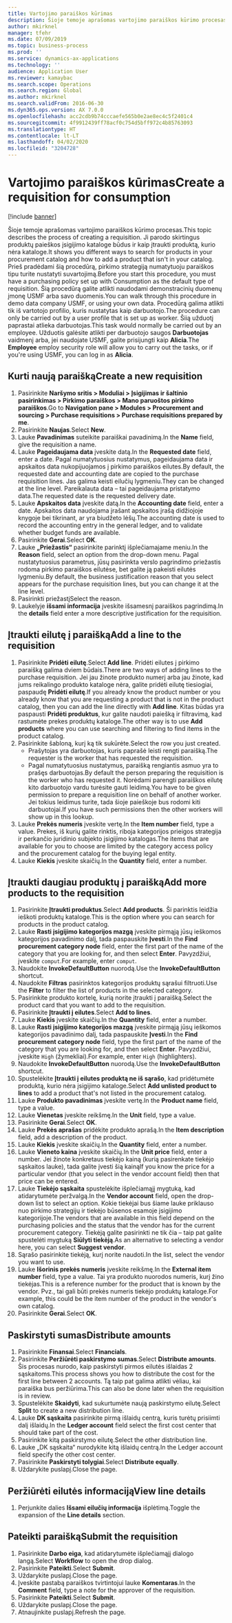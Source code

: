 ```yaml
---
title: Vartojimo paraiškos kūrimas
description: Šioje temoje aprašomas vartojimo paraiškos kūrimo procesas.
author: mkirknel
manager: tfehr
ms.date: 07/09/2019
ms.topic: business-process
ms.prod: ''
ms.service: dynamics-ax-applications
ms.technology: ''
audience: Application User
ms.reviewer: kamaybac
ms.search.scope: Operations
ms.search.region: Global
ms.author: mkirknel
ms.search.validFrom: 2016-06-30
ms.dyn365.ops.version: AX 7.0.0
ms.openlocfilehash: acc2cdb9b74cccaefe565b0e2ae8ec4c5f2401c4
ms.sourcegitcommit: 4f9912439ff78acf0c754d5bff972c4b85763093
ms.translationtype: HT
ms.contentlocale: lt-LT
ms.lasthandoff: 04/02/2020
ms.locfileid: "3204728"
---
```

# <a name="create-a-requisition-for-consumption"></a><span data-ttu-id="d791b-103">Vartojimo paraiškos kūrimas</span><span class="sxs-lookup"><span data-stu-id="d791b-103">Create a requisition for consumption</span></span>

[!include [banner](../../includes/banner.md)]

<span data-ttu-id="d791b-104">Šioje temoje aprašomas vartojimo paraiškos kūrimo procesas.</span><span class="sxs-lookup"><span data-stu-id="d791b-104">This topic describes the process of creating a requisition.</span></span> <span data-ttu-id="d791b-105">Ji parodo skirtingus produktų paieškos įsigijimo kataloge būdus ir kaip įtraukti produktą, kurio nėra kataloge.</span><span class="sxs-lookup"><span data-stu-id="d791b-105">It shows you different ways to search for products in your procurement catalog and how to add a product that isn't in your catalog.</span></span> <span data-ttu-id="d791b-106">Prieš pradėdami šią procedūrą, pirkimo strategiją numatytuoju paraiškos tipu turite nustatyti suvartojimą.</span><span class="sxs-lookup"><span data-stu-id="d791b-106">Before you start this procedure, you must have a purchasing policy set up with Consumption as the default type of requisition.</span></span> <span data-ttu-id="d791b-107">Šią procedūrą galite atlikti naudodami demonstracinių duomenų įmonę USMF arba savo duomenis.</span><span class="sxs-lookup"><span data-stu-id="d791b-107">You can walk through this procedure in demo data company USMF, or using your own data.</span></span> <span data-ttu-id="d791b-108">Procedūrą galima atlikti tik iš vartotojo profilio, kuris nustatytas kaip darbuotojo.</span><span class="sxs-lookup"><span data-stu-id="d791b-108">The procedure can only be carried out by a user profile that is set up as worker.</span></span> <span data-ttu-id="d791b-109">Šiią užduotį paprastai atlieka darbuotojas.</span><span class="sxs-lookup"><span data-stu-id="d791b-109">This task would normally be carried out by an employee.</span></span> <span data-ttu-id="d791b-110">Užduotis galėsite atlikti per darbuotojo saugos **Darbuotojas** vaidmenį arba, jei naudojate USMF, galite prisijungti kaip **Alicia**.</span><span class="sxs-lookup"><span data-stu-id="d791b-110">The **Employee** employ security role will allow you to carry out the tasks, or if you're using USMF, you can log in as **Alicia**.</span></span>


## <a name="create-a-new-requisition"></a><span data-ttu-id="d791b-111">Kurti naują paraišką</span><span class="sxs-lookup"><span data-stu-id="d791b-111">Create a new requisition</span></span>
1. <span data-ttu-id="d791b-112">Pasirinkite **Naršymo sritis > Moduliai > Įsigijimas ir šaltinio pasirinkimas > Pirkimo paraiškos > Mano paruoštos pirkimo paraiškos**.</span><span class="sxs-lookup"><span data-stu-id="d791b-112">Go to **Navigation pane > Modules > Procurement and sourcing > Purchase requisitions > Purchase requisitions prepared by me**.</span></span>
2. <span data-ttu-id="d791b-113">Pasirinkite **Naujas**.</span><span class="sxs-lookup"><span data-stu-id="d791b-113">Select **New**.</span></span>
3. <span data-ttu-id="d791b-114">Lauke **Pavadinimas** suteikite paraiškai pavadinimą.</span><span class="sxs-lookup"><span data-stu-id="d791b-114">In the **Name** field, give the requisition a name.</span></span>
4. <span data-ttu-id="d791b-115">Lauke **Pageidaujama data** įveskite datą.</span><span class="sxs-lookup"><span data-stu-id="d791b-115">In the **Requested date** field, enter a date.</span></span> <span data-ttu-id="d791b-116">Pagal numatytuosius nustatymus, pageidaujama data ir apskaitos data nukopijuojamos į pirkimo paraiškos eilutes.</span><span class="sxs-lookup"><span data-stu-id="d791b-116">By default, the requested date and accounting date are copied to the purchase requisition lines.</span></span> <span data-ttu-id="d791b-117">Jas galima keisti eilučių lygmeniu.</span><span class="sxs-lookup"><span data-stu-id="d791b-117">They can be changed at the line level.</span></span> <span data-ttu-id="d791b-118">Pareikalauta data – tai pageidaujama pristatymo data.</span><span class="sxs-lookup"><span data-stu-id="d791b-118">The requested date is the requested delivery date.</span></span>  
5. <span data-ttu-id="d791b-119">Lauke **Apskaitos data** įveskite datą.</span><span class="sxs-lookup"><span data-stu-id="d791b-119">In the **Accounting date** field, enter a date.</span></span> <span data-ttu-id="d791b-120">Apskaitos data naudojama įrašant apskaitos įrašą didžiojoje knygoje bei tikrinant, ar yra biudžeto lėšų.</span><span class="sxs-lookup"><span data-stu-id="d791b-120">The accounting date is used to record the accounting entry in the general ledger, and to validate whether budget funds are available.</span></span>  
6. <span data-ttu-id="d791b-121">Pasirinkite **Gerai**.</span><span class="sxs-lookup"><span data-stu-id="d791b-121">Select **OK**.</span></span>
7. <span data-ttu-id="d791b-122">Lauke **„Priežastis“** pasirinkite parinktį išplečiamajame meniu.</span><span class="sxs-lookup"><span data-stu-id="d791b-122">In the **Reason** field, select an option from the drop-down menu.</span></span> <span data-ttu-id="d791b-123">Pagal nustatytuosius parametrus, jūsų pasirinkta verslo pagrindimo priežastis rodoma pirkimo paraiškos eilutėse, bet galite ją pakeisti eilutės lygmeniu.</span><span class="sxs-lookup"><span data-stu-id="d791b-123">By default, the business justification reason that you select appears for the purchase requisition lines, but you can change it at the line level.</span></span>  
8. <span data-ttu-id="d791b-124">Pasirinkti priežastį</span><span class="sxs-lookup"><span data-stu-id="d791b-124">Select the reason.</span></span>
9. <span data-ttu-id="d791b-125">Laukelyje **išsami informacija** įveskite išsamesnį paraiškos pagrindimą.</span><span class="sxs-lookup"><span data-stu-id="d791b-125">In the **details** field enter a more descriptive justification for the requisition.</span></span>

## <a name="add-a-line-to-the-requisition"></a><span data-ttu-id="d791b-126">Įtraukti eilutę į paraišką</span><span class="sxs-lookup"><span data-stu-id="d791b-126">Add a line to the requisition</span></span>
1. <span data-ttu-id="d791b-127">Pasirinkite **Pridėti eilutę**.</span><span class="sxs-lookup"><span data-stu-id="d791b-127">Select **Add line**.</span></span> <span data-ttu-id="d791b-128">Pridėti eilutes į pirkimo paraišką galima dviem būdais.</span><span class="sxs-lookup"><span data-stu-id="d791b-128">There are two ways of adding lines to the purchase requisition.</span></span> <span data-ttu-id="d791b-129">Jei jau žinote produkto numerį arba jau žinote, kad jums reikalingo produkto kataloge nėra, galite pridėti eilutę tiesiogiai, paspaudę **Pridėti eilutę**.</span><span class="sxs-lookup"><span data-stu-id="d791b-129">If you already know the product number or you already know that you are requesting a product that is not in the product catalog, then you can add the line directly with **Add line**.</span></span> <span data-ttu-id="d791b-130">Kitas būdas yra paspausti **Pridėti produktus**, kur galite naudoti paiešką ir filtravimą, kad rastumėte prekes produktų kataloge.</span><span class="sxs-lookup"><span data-stu-id="d791b-130">The other way is to use **Add products** where you can use searching and filtering to find items in the product catalog.</span></span>    
2. <span data-ttu-id="d791b-131">Pasirinkite šabloną, kurį ką tik sukūrėte.</span><span class="sxs-lookup"><span data-stu-id="d791b-131">Select the row you just created.</span></span>
    - <span data-ttu-id="d791b-132">Prašytojas yra darbuotojas, kuris paprašė leisti rengti paraišką.</span><span class="sxs-lookup"><span data-stu-id="d791b-132">The requester is the worker that has requested the requisition.</span></span>   
    - <span data-ttu-id="d791b-133">Pagal numatytuosius nustatymus, paraišką rengiantis asmuo yra to prašęs darbuotojas.</span><span class="sxs-lookup"><span data-stu-id="d791b-133">By default the person preparing the requisition is the worker who has requested it.</span></span> <span data-ttu-id="d791b-134">Norėdami parengti paraiškos eilutę kito darbuotojo vardu turėsite gauti leidimą.</span><span class="sxs-lookup"><span data-stu-id="d791b-134">You have to be given permission to prepare a requisition line on behalf of another worker.</span></span> <span data-ttu-id="d791b-135">Jei tokius leidimus turite, tada šioje paieškoje bus rodomi kiti darbuotojai.</span><span class="sxs-lookup"><span data-stu-id="d791b-135">If you have such permissions then the other workers will show up in this lookup.</span></span>  
3. <span data-ttu-id="d791b-136">Lauke **Prekės numeris** įveskite vertę.</span><span class="sxs-lookup"><span data-stu-id="d791b-136">In the **Item number** field, type a value.</span></span> <span data-ttu-id="d791b-137">Prekes, iš kurių galite rinktis, riboja kategorijos prieigos strategija ir perkančio juridinio subjekto įsigijimo katalogas.</span><span class="sxs-lookup"><span data-stu-id="d791b-137">The items that are available for you to choose are limited by the category access policy and the procurement catalog for the buying legal entity.</span></span>   
4. <span data-ttu-id="d791b-138">Lauke **Kiekis** įveskite skaičių.</span><span class="sxs-lookup"><span data-stu-id="d791b-138">In the **Quantity** field, enter a number.</span></span>

## <a name="add-more-products-to-the-requisition"></a><span data-ttu-id="d791b-139">Įtraukti daugiau produktų į paraišką</span><span class="sxs-lookup"><span data-stu-id="d791b-139">Add more products to the requisition</span></span>
1. <span data-ttu-id="d791b-140">Pasirinkite **Įtraukti produktus**.</span><span class="sxs-lookup"><span data-stu-id="d791b-140">Select **Add products**.</span></span> <span data-ttu-id="d791b-141">Ši parinktis leidžia ieškoti produktų kataloge.</span><span class="sxs-lookup"><span data-stu-id="d791b-141">This is the option where you can search for products in the product catalog.</span></span>    
2. <span data-ttu-id="d791b-142">Lauke **Rasti įsigijimo kategorijos mazgą** įveskite pirmąją jūsų ieškomos kategorijos pavadinimo dalį, tada paspauskite **Įvesti**.</span><span class="sxs-lookup"><span data-stu-id="d791b-142">In the **Find procurement category node** field, enter the first part of the name of the category that you are looking for, and then select **Enter**.</span></span> <span data-ttu-id="d791b-143">Pavyzdžiui, įveskite `comput`.</span><span class="sxs-lookup"><span data-stu-id="d791b-143">For example, enter `comput`.</span></span>  
3. <span data-ttu-id="d791b-144">Naudokite **InvokeDefaultButton** nuorodą.</span><span class="sxs-lookup"><span data-stu-id="d791b-144">Use the **InvokeDefaultButton** shortcut.</span></span>
4. <span data-ttu-id="d791b-145">Naudokite **Filtras** pasirinktos kategorijos produktų sąrašui filtruoti.</span><span class="sxs-lookup"><span data-stu-id="d791b-145">Use the **Filter** to filter the list of products in the selected category.</span></span>
5. <span data-ttu-id="d791b-146">Pasirinkite produkto kortelę, kurią norite įtraukti į paraišką.</span><span class="sxs-lookup"><span data-stu-id="d791b-146">Select the product card that you want to add to the requisition.</span></span>
6. <span data-ttu-id="d791b-147">Pasirinkite **Įtraukti į eilutes**.</span><span class="sxs-lookup"><span data-stu-id="d791b-147">Select **Add to lines**.</span></span>
7. <span data-ttu-id="d791b-148">Lauke **Kiekis** įveskite skaičių.</span><span class="sxs-lookup"><span data-stu-id="d791b-148">In the **Quantity** field, enter a number.</span></span>
8. <span data-ttu-id="d791b-149">Lauke **Rasti įsigijimo kategorijos mazgą** įveskite pirmąją jūsų ieškomos kategorijos pavadinimo dalį, tada paspauskite **Įvesti**.</span><span class="sxs-lookup"><span data-stu-id="d791b-149">In the **Find procurement category node** field, type the first part of the name of the category that you are looking for, and then select **Enter**.</span></span> <span data-ttu-id="d791b-150">Pavyzdžiui, įveskite `High` (žymekliai).</span><span class="sxs-lookup"><span data-stu-id="d791b-150">For example, enter `High` (highlighters).</span></span>  
9. <span data-ttu-id="d791b-151">Naudokite **InvokeDefaultButton** nuorodą.</span><span class="sxs-lookup"><span data-stu-id="d791b-151">Use the **InvokeDefaultButton** shortcut.</span></span>
10. <span data-ttu-id="d791b-152">Spustelėkite **Įtraukti į eilutes produktą ne iš sąrašo**, kad pridėtumėte produktą, kurio nėra įsigijimo kataloge.</span><span class="sxs-lookup"><span data-stu-id="d791b-152">Select **Add unlisted product to lines** to add a product that's not listed in the procurement catalog.</span></span>
11. <span data-ttu-id="d791b-153">Lauke **Produkto pavadinimas** įveskite vertę.</span><span class="sxs-lookup"><span data-stu-id="d791b-153">In the **Product name** field, type a value.</span></span>
12. <span data-ttu-id="d791b-154">Lauke **Vienetas** įveskite reikšmę.</span><span class="sxs-lookup"><span data-stu-id="d791b-154">In the **Unit** field, type a value.</span></span>
13. <span data-ttu-id="d791b-155">Pasirinkite **Gerai**.</span><span class="sxs-lookup"><span data-stu-id="d791b-155">Select **OK**.</span></span>
14. <span data-ttu-id="d791b-156">Lauke **Prekės aprašas** pridėkite produkto aprašą.</span><span class="sxs-lookup"><span data-stu-id="d791b-156">In the **Item description** field, add a description of the product.</span></span>
15. <span data-ttu-id="d791b-157">Lauke **Kiekis** įveskite skaičių.</span><span class="sxs-lookup"><span data-stu-id="d791b-157">In the **Quantity** field, enter a number.</span></span>
16. <span data-ttu-id="d791b-158">Lauke **Vieneto kaina** įveskite skaičių.</span><span class="sxs-lookup"><span data-stu-id="d791b-158">In the **Unit price** field, enter a number.</span></span> <span data-ttu-id="d791b-159">Jei žinote konkretaus tiekėjo kainą (kurią pasirenkate tiekėjo sąskaitos lauke), tada galite įvesti šią kainą</span><span class="sxs-lookup"><span data-stu-id="d791b-159">If you know the price for a particular vendor (that you select in the vendor account field) then that price can be entered.</span></span>   
17. <span data-ttu-id="d791b-160">Lauke **Tiekėjo sąskaita** spustelėkite išplečiamąjį mygtuką, kad atidarytumėte peržvalgą.</span><span class="sxs-lookup"><span data-stu-id="d791b-160">In the **Vendor account** field, open the drop-down list to select an option.</span></span> <span data-ttu-id="d791b-161">Kokie tiekėjai bus šiame lauke priklauso nuo pirkimo strategijų ir tiekėjo būsenos esamoje įsigijimo kategorijoje.</span><span class="sxs-lookup"><span data-stu-id="d791b-161">The vendors that are available in this field depend on the purchasing policies and the status that the vendor has for the current procurement category.</span></span> <span data-ttu-id="d791b-162">Tiekėją galite pasirinkti ne tik čia – taip pat galite spustelėti mygtuką **Siūlyti tiekėją**.</span><span class="sxs-lookup"><span data-stu-id="d791b-162">As an alternative to selecting a vendor here, you can select **Suggest vendor**.</span></span>    
18. <span data-ttu-id="d791b-163">Sąrašo pasirinkite tiekėją, kurį norite naudoti.</span><span class="sxs-lookup"><span data-stu-id="d791b-163">In the list, select the vendor you want to use.</span></span>
19. <span data-ttu-id="d791b-164">Lauke **Išorinis prekės numeris** įveskite reikšmę.</span><span class="sxs-lookup"><span data-stu-id="d791b-164">In the **External item number** field, type a value.</span></span> <span data-ttu-id="d791b-165">Tai yra produkto nuorodos numeris, kurį žino tiekėjas.</span><span class="sxs-lookup"><span data-stu-id="d791b-165">This is a reference number for the product that is known by the vendor.</span></span> <span data-ttu-id="d791b-166">Pvz., tai gali būti prekės numeris tiekėjo produktų kataloge.</span><span class="sxs-lookup"><span data-stu-id="d791b-166">For example, this could be the item number of the product in the vendor's own catalog.</span></span>  
20. <span data-ttu-id="d791b-167">Pasirinkite **Gerai**.</span><span class="sxs-lookup"><span data-stu-id="d791b-167">Select **OK**.</span></span>

## <a name="distribute-amounts"></a><span data-ttu-id="d791b-168">Paskirstyti sumas</span><span class="sxs-lookup"><span data-stu-id="d791b-168">Distribute amounts</span></span>
1. <span data-ttu-id="d791b-169">Pasirinkite **Finansai**.</span><span class="sxs-lookup"><span data-stu-id="d791b-169">Select **Financials**.</span></span>
2. <span data-ttu-id="d791b-170">Pasirinkite **Peržiūrėti paskirstymo sumas**.</span><span class="sxs-lookup"><span data-stu-id="d791b-170">Select **Distribute amounts**.</span></span> <span data-ttu-id="d791b-171">Šis procesas nurodo, kaip paskirstyti pirmos eilutės išlaidas 2 sąskaitoms.</span><span class="sxs-lookup"><span data-stu-id="d791b-171">This process shows you how to distribute the cost for the first line between 2 accounts.</span></span> <span data-ttu-id="d791b-172">Tą taip pat galima atlikti vėliau, kai paraiška bus peržiūrima.</span><span class="sxs-lookup"><span data-stu-id="d791b-172">This can also be done later when the requisition is in review.</span></span>  
3. <span data-ttu-id="d791b-173">Spustelėkite **Skaidyti**, kad sukurtumėte naują paskirstymo eilutę.</span><span class="sxs-lookup"><span data-stu-id="d791b-173">Select **Split** to create a new distribution line.</span></span>
4. <span data-ttu-id="d791b-174">Lauke **DK sąskaita** pasirinkite pirmą išlaidų centrą, kuris turėtų prisiimti dalį išlaidų.</span><span class="sxs-lookup"><span data-stu-id="d791b-174">In the **Ledger account** field select the first cost center that should take part of the cost.</span></span>
5. <span data-ttu-id="d791b-175">Pasirinkite kitą paskirstymo eilutę.</span><span class="sxs-lookup"><span data-stu-id="d791b-175">Select the other distribution line.</span></span>
6. <span data-ttu-id="d791b-176">Lauke „DK sąskaita“ nurodykite kitą išlaidų centrą.</span><span class="sxs-lookup"><span data-stu-id="d791b-176">In the Ledger account field specify the other cost center.</span></span>
7. <span data-ttu-id="d791b-177">Pasirinkite **Paskirstyti tolygiai**.</span><span class="sxs-lookup"><span data-stu-id="d791b-177">Select **Distribute equally**.</span></span>
8. <span data-ttu-id="d791b-178">Uždarykite puslapį.</span><span class="sxs-lookup"><span data-stu-id="d791b-178">Close the page.</span></span>

## <a name="view-line-details"></a><span data-ttu-id="d791b-179">Peržiūrėti eilutės informaciją</span><span class="sxs-lookup"><span data-stu-id="d791b-179">View line details</span></span>
1. <span data-ttu-id="d791b-180">Perjunkite dalies **Išsami eilučių informacija** išplėtimą.</span><span class="sxs-lookup"><span data-stu-id="d791b-180">Toggle the expansion of the **Line details** section.</span></span>

## <a name="submit-the-requisition"></a><span data-ttu-id="d791b-181">Pateikti paraišką</span><span class="sxs-lookup"><span data-stu-id="d791b-181">Submit the requisition</span></span>
1. <span data-ttu-id="d791b-182">Pasirinkite **Darbo eiga**, kad atidarytumėte išplečiamąjį dialogo langą.</span><span class="sxs-lookup"><span data-stu-id="d791b-182">Select **Workflow** to open the drop dialog.</span></span>
2. <span data-ttu-id="d791b-183">Pasirinkite **Pateikti**.</span><span class="sxs-lookup"><span data-stu-id="d791b-183">Select **Submit**.</span></span>
3. <span data-ttu-id="d791b-184">Uždarykite puslapį.</span><span class="sxs-lookup"><span data-stu-id="d791b-184">Close the page.</span></span>
4. <span data-ttu-id="d791b-185">Įveskite pastabą paraiškos tvirtintojui lauke **Komentaras**.</span><span class="sxs-lookup"><span data-stu-id="d791b-185">In the **Comment** field, type a note for the approver of the requisition.</span></span>
5. <span data-ttu-id="d791b-186">Pasirinkite **Pateikti**.</span><span class="sxs-lookup"><span data-stu-id="d791b-186">Select **Submit**.</span></span>
6. <span data-ttu-id="d791b-187">Uždarykite puslapį.</span><span class="sxs-lookup"><span data-stu-id="d791b-187">Close the page.</span></span>
7. <span data-ttu-id="d791b-188">Atnaujinkite puslapį.</span><span class="sxs-lookup"><span data-stu-id="d791b-188">Refresh the page.</span></span>

